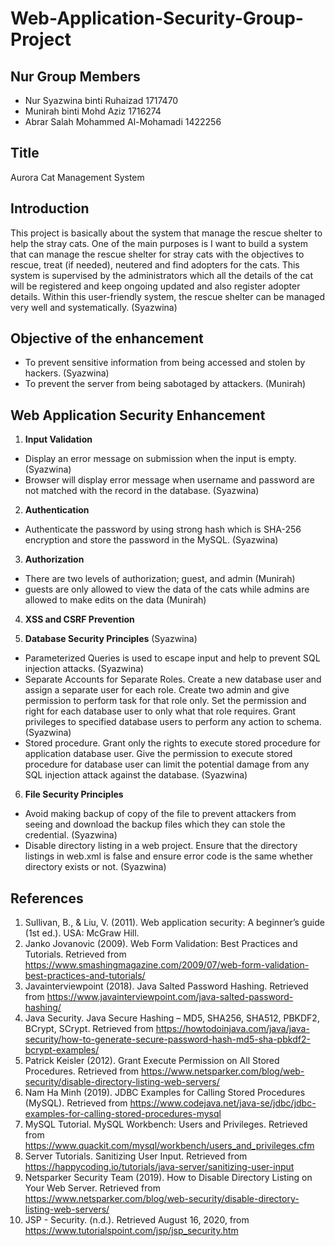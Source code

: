 # Web-Application-Security-Group-Project

## Nur Group Members
* Nur Syazwina binti Ruhaizad 1717470
* Munirah binti Mohd Aziz 1716274
* Abrar Salah Mohammed Al-Mohamadi 1422256

## Title
Aurora Cat Management System

## Introduction
This project is basically about the system that manage the rescue shelter to help the stray cats. One of the main purposes is I want to build a system that can manage the rescue shelter for stray cats with the objectives to rescue, treat (if needed), neutered and find adopters for the cats. This system is supervised by the administrators which all the details of the cat will be registered and keep ongoing updated and also register adopter details. Within this user-friendly system, the rescue shelter can be managed very well and systematically. (Syazwina)

## Objective of the enhancement
* To prevent sensitive information from being accessed and stolen by hackers. (Syazwina)
* To prevent the server from being sabotaged by attackers. (Munirah)

## Web Application Security Enhancement
1. **Input Validation**
* Display an error message on submission when the input is empty. (Syazwina)
* Browser will display error message when username and password are not matched with the record in the database. (Syazwina)

2. **Authentication**
* Authenticate the password by using strong hash which is SHA-256 encryption and store the password in the MySQL. (Syazwina)

3. **Authorization**
* There are two levels of authorization; guest, and admin (Munirah)
* guests are only allowed to view the data of the cats while admins are allowed to make edits on the data (Munirah)

4. **XSS and CSRF Prevention**

5. **Database Security Principles** (Syazwina)
* Parameterized Queries is used to escape input and help to prevent SQL injection attacks. (Syazwina)
* Separate Accounts for Separate Roles. Create a new database user and assign a separate user for each role. Create two admin and give permission to perform task for that role only. Set the permission and right for each database user to only what that role requires. Grant privileges to specified database users to perform any action to schema. (Syazwina)
* Stored procedure. Grant only the rights to execute stored procedure for application database user. Give the permission to execute stored procedure for database user can limit the potential damage from any SQL injection attack against the database. (Syazwina)

6. **File Security Principles**
* Avoid making backup of copy of the file to prevent attackers from seeing and download the backup files which they can stole the credential. (Syazwina)
* Disable directory listing in a web project. Ensure that the directory listings in web.xml is false and ensure error code is the same whether directory exists or not. (Syazwina)

## References
1. Sullivan, B., & Liu, V. (2011). Web application security: A beginner’s guide (1st ed.). USA: McGraw Hill.
2. Janko Jovanovic (2009). Web Form Validation: Best Practices and Tutorials. Retrieved from
https://www.smashingmagazine.com/2009/07/web-form-validation-best-practices-and-tutorials/
3. Javainterviewpoint (2018). Java Salted Password Hashing. Retrieved from
https://www.javainterviewpoint.com/java-salted-password-hashing/
4. Java Security. Java Secure Hashing – MD5, SHA256, SHA512, PBKDF2, BCrypt, SCrypt. Retrieved from
https://howtodoinjava.com/java/java-security/how-to-generate-secure-password-hash-md5-sha-pbkdf2-bcrypt-examples/
5. Patrick Keisler (2012). Grant Execute Permission on All Stored Procedures. Retrieved from
https://www.netsparker.com/blog/web-security/disable-directory-listing-web-servers/
6. Nam Ha Minh (2019). JDBC Examples for Calling Stored Procedures (MySQL). Retrieved from
https://www.codejava.net/java-se/jdbc/jdbc-examples-for-calling-stored-procedures-mysql
7. MySQL Tutorial. MySQL Workbench: Users and Privileges. Retrieved from
https://www.quackit.com/mysql/workbench/users_and_privileges.cfm
8. Server Tutorials. Sanitizing User Input. Retrieved from
https://happycoding.io/tutorials/java-server/sanitizing-user-input
9. Netsparker Security Team (2019). How to Disable Directory Listing on Your Web Server. Retrieved from
https://www.netsparker.com/blog/web-security/disable-directory-listing-web-servers/
10. JSP - Security. (n.d.). Retrieved August 16, 2020, from 
https://www.tutorialspoint.com/jsp/jsp_security.htm
